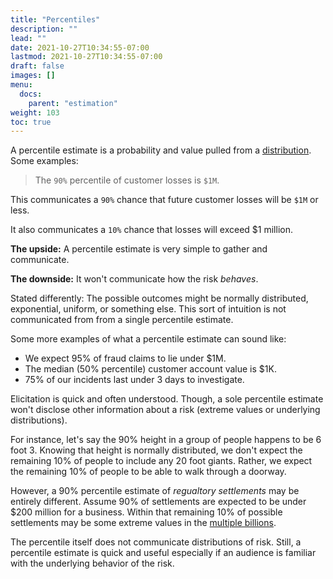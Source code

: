 ```yaml
---
title: "Percentiles"
description: ""
lead: ""
date: 2021-10-27T10:34:55-07:00
lastmod: 2021-10-27T10:34:55-07:00
draft: false
images: []
menu: 
  docs:
    parent: "estimation"
weight: 103
toc: true
---
```


A percentile estimate is a probability and value pulled from a [distribution](/simple-risk/docs/estimation/distributions). Some examples:

> The `90%` percentile of customer losses is `$1M`. 

This communicates a `90%` chance that future customer losses will be `$1M` or less. 

It also communicates a `10%` chance that losses will exceed $1 million. 

**The upside:** A percentile estimate is very simple to gather and communicate.

**The downside:** It won't communicate how the risk _behaves_. 

Stated differently: The possible outcomes might be normally distributed, exponential, uniform, or something else. This sort of intuition is not communicated from from a single percentile estimate. 

Some more examples of what a percentile estimate can sound like:

- We expect 95% of fraud claims to lie under $1M.
- The median (50% percentile) customer account value is $1K.
- 75% of our incidents last under 3 days to investigate.

Elicitation is quick and often understood. Though, a sole percentile estimate won't disclose other information about a risk (extreme values or underlying distributions).

For instance, let's say the 90% height in a group of people happens to be 6 foot 3. Knowing that height is normally distributed, we don't expect the remaining 10% of people to include any 20 foot giants. Rather, we expect the remaining 10% of people to be able to walk through a doorway.

However, a 90% percentile estimate of _regualtory settlements_ may be entirely different. Assume 90% of settlements are expected to be under $200 million for a business. Within that remaining 10% of possible settlements may be some extreme values in the [multiple billions](https://www.ftc.gov/news-events/press-releases/2019/07/ftc-imposes-5-billion-penalty-sweeping-new-privacy-restrictions).

The percentile itself does not communicate distributions of risk. Still, a percentile estimate is quick and useful especially if an audience is familiar with the underlying behavior of the risk.